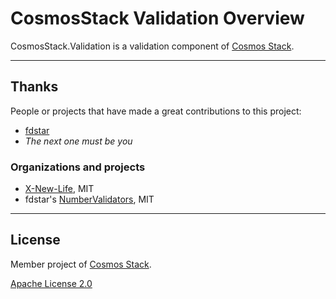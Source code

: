 # CosmosStack Validation Overview

CosmosStack.Validation is a validation component of [Cosmos Stack](https://github.com/cosmos-stack).

---

## Thanks

People or projects that have made a great contributions to this project:

- [fdstar](https://github.com/fdstar)
- _The next one must be you_

### Organizations and projects

- [X-New-Life](https://github.com/NewLifeX/X/), MIT
- fdstar's [NumberValidators](https://github.com/fdstar/NumberValidators), MIT

---

## License

Member project of [Cosmos Stack](https://github.com/cosmos-stack).

[Apache License 2.0](/LICENSE)

